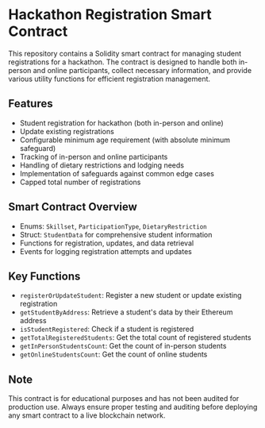 # Hackathon Registration Smart Contract

This repository contains a Solidity smart contract for managing student registrations for a hackathon. The contract is designed to handle both in-person and online participants, collect necessary information, and provide various utility functions for efficient registration management.

## Features

- Student registration for hackathon (both in-person and online)
- Update existing registrations
- Configurable minimum age requirement (with absolute minimum safeguard)
- Tracking of in-person and online participants
- Handling of dietary restrictions and lodging needs
- Implementation of safeguards against common edge cases
- Capped total number of registrations

## Smart Contract Overview

- Enums: `Skillset`, `ParticipationType`, `DietaryRestriction`
- Struct: `StudentData` for comprehensive student information
- Functions for registration, updates, and data retrieval
- Events for logging registration attempts and updates

## Key Functions

- `registerOrUpdateStudent`: Register a new student or update existing registration
- `getStudentByAddress`: Retrieve a student's data by their Ethereum address
- `isStudentRegistered`: Check if a student is registered
- `getTotalRegisteredStudents`: Get the total count of registered students
- `getInPersonStudentsCount`: Get the count of in-person students
- `getOnlineStudentsCount`: Get the count of online students


## Note

This contract is for educational purposes and has not been audited for production use. Always ensure proper testing and auditing before deploying any smart contract to a live blockchain network.
